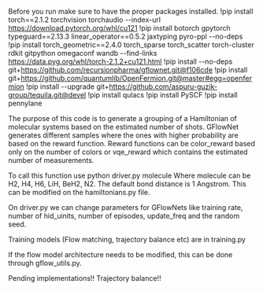 Before you run make sure to have the proper packages installed.
!pip install torch==2.1.2 torchvision torchaudio --index-url https://download.pytorch.org/whl/cu121
!pip install botorch gpytorch typeguard==2.13.3 linear_operator==0.5.2 jaxtyping pyro-ppl --no-deps
!pip install torch_geometric==2.4.0 torch_sparse torch_scatter torch-cluster rdkit gitpython omegaconf wandb --find-links https://data.pyg.org/whl/torch-2.1.2+cu121.html
!pip install --no-deps git+https://github.com/recursionpharma/gflownet.git@f106cde
!pip install git+https://github.com/quantumlib/OpenFermion.git@master#egg=openfermion
!pip install --upgrade git+https://github.com/aspuru-guzik-group/tequila.git@devel
!pip install qulacs
!pip install PySCF
!pip install pennylane

The purpose of this code is to generate a grouping of a Hamiltonian of molecular systems based on the estimated number of shots.
GFlowNet generates different samples where the ones with higher probability are based on the reward function.
Reward functions can be color_reward based only on the number of colors or vqe_reward which contains the estimated number of measurements.

To call this function use python driver.py molecule
Where molecule can be H2, H4, H6, LiH, BeH2, N2. The default bond distance is 1 Angstrom. This can be modified on the hamiltonians.py file.

On driver.py we can change parameters for GFlowNets like training rate, number of hid_uinits, number of episodes, update_freq and the random seed. 

Training models (Flow matching, trajectory balance etc) are in training.py

If the flow model architecture needs to be modified, this can be done through gflow_utils.py.

Pending implementations!!
Trajectory balance!!

